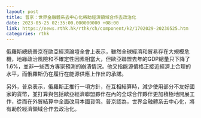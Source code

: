 ```yaml
---
layout: post
title: 普京：世界金融體系去中心化將助經濟領域合作去政治化
date: 2023-05-25 02:35:00.000000000 +08:00
link: https://news.rthk.hk/rthk/ch/component/k2/1702029-20230525.htm
categories: rthk
---
```


俄羅斯總統普京在歐亞經濟論壇全會上表示，雖然全球經濟和貿易存在大規模危機，地緣政治風險和不確定性因素相當大，但歐亞聯盟去年的GDP總量只下降了1.6%，並非一些西方專家預測的崩漬情況。他又指能源價格正接近經濟上合理的水平，而俄羅斯仍在履行在能源供應上作出的承諾。

另外，普京表示，俄羅斯正推行一項方針，在互相結算時，減少使用部分不友好國家的貨幣，並打算與包括歐亞經濟聯盟夥伴在內的全球合作夥伴更加積極地開展工作，從而在外貿結算中全面改用本國貨幣。普京認為，世界金融體系去中心化，將有助於經濟領域合作去政治化。
